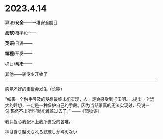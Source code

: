 # 2023.4.14

算法/**安全**——一堆安全题目

**高数**/概率论——

**英语**/日语——

**编程**/开发——

项目/**网络**——

其他——转专业开始了

------

感觉不好的事情会发生（长期）

“如果一个触手可及的梦想最终未能实现，人一定会感受到打击吧……提出一个远大的理想，一定是一种保护自己的手段。因为当结果真的无法实现时，只说一句‘果然不出所料’就能掩盖过去了。” ——《囮物语》

我只担心我配不上我所遭受的苦难。

神は乗り越えられる試練しか与えない

